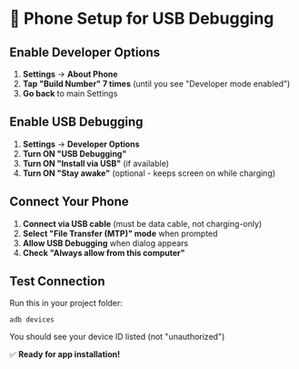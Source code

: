 # 📱 Phone Setup for USB Debugging

## Enable Developer Options
1. **Settings** → **About Phone**
2. **Tap "Build Number" 7 times** (until you see "Developer mode enabled")
3. **Go back** to main Settings

## Enable USB Debugging  
1. **Settings** → **Developer Options**
2. **Turn ON "USB Debugging"**
3. **Turn ON "Install via USB"** (if available)
4. **Turn ON "Stay awake"** (optional - keeps screen on while charging)

## Connect Your Phone
1. **Connect via USB cable** (must be data cable, not charging-only)
2. **Select "File Transfer (MTP)" mode** when prompted
3. **Allow USB Debugging** when dialog appears
4. **Check "Always allow from this computer"**

## Test Connection
Run this in your project folder:
```
adb devices
```

You should see your device ID listed (not "unauthorized")

✅ **Ready for app installation!** 